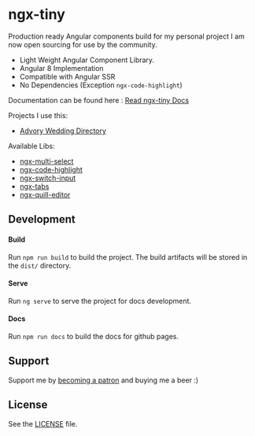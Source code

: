 # ngx-tiny

Production ready Angular components build for my personal project I am now open sourcing for use by the community. 

* Light Weight Angular Component Library.
* Angular 8 Implementation
* Compatible with Angular SSR 
* No Dependencies (Exception `ngx-code-highlight`)

Documentation can be found here : [Read ngx-tiny Docs](https://aavanzyl.github.io/ngx-tiny)

Projects I use this:
* [Advory Wedding Directory](https://advory.co.za)

Available Libs:
* [ngx-multi-select][ngx-multi-select]
* [ngx-code-highlight][ngx-code-highlight]
* [ngx-switch-input][ngx-switch-input]
* [ngx-tabs][ngx-tabs]
* [ngx-quill-editor][ngx-quill-editor]

## Development
#### Build
Run `npm run build` to build the project. The build artifacts will be stored in the `dist/` directory.

#### Serve
Run `ng serve` to serve the project for docs development.

#### Docs
Run `npm run docs` to build the docs for github pages.

## Support

Support me by [becoming a patron](https://www.patreon.com/bePatron?u=27640996) and buying me a beer :) 

## License
See the [LICENSE][license] file.

[license]: /LICENSE
[contributing]: /CONTRIBUTING.md
[docs]: /DOCUMENTATION.md 

[ngx-multi-select]: projects/ngx-multi-select/README.md 
[ngx-code-highlight]: projects/ngx-code-highlight/README.md
[ngx-quill-editor]: projects/ngx-quill-editor/README.md
[ngx-switch-input]: projects/ngx-switch-input/README.md
[ngx-tabs]: projects/ngx-tabs/README.md
